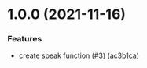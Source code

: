 # 1.0.0 (2021-11-16)


### Features

* create speak function ([#3](https://github.com/levibostian/cathy/issues/3)) ([ac3b1ca](https://github.com/levibostian/cathy/commit/ac3b1ca2605b93b300f6bc94078a85848b7ef94f))
